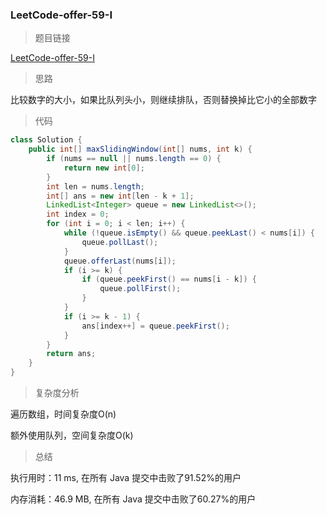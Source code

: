 ### LeetCode-offer-59-I

> 题目链接

[LeetCode-offer-59-I](https://leetcode-cn.com/problems/hua-dong-chuang-kou-de-zui-da-zhi-lcof/)

> 思路

比较数字的大小，如果比队列头小，则继续排队，否则替换掉比它小的全部数字

> 代码

```java
class Solution {
    public int[] maxSlidingWindow(int[] nums, int k) {
        if (nums == null || nums.length == 0) {
            return new int[0];
        }
        int len = nums.length;
        int[] ans = new int[len - k + 1];
        LinkedList<Integer> queue = new LinkedList<>();
        int index = 0;
        for (int i = 0; i < len; i++) {
            while (!queue.isEmpty() && queue.peekLast() < nums[i]) {
                queue.pollLast();
            }
            queue.offerLast(nums[i]);
            if (i >= k) {
                if (queue.peekFirst() == nums[i - k]) {
                    queue.pollFirst();
                }
            }
            if (i >= k - 1) {
                ans[index++] = queue.peekFirst();
            }
        }
        return ans;
    }
}
```

> 复杂度分析

遍历数组，时间复杂度O(n)

额外使用队列，空间复杂度O(k)

> 总结

执行用时：11 ms, 在所有 Java 提交中击败了91.52%的用户

内存消耗：46.9 MB, 在所有 Java 提交中击败了60.27%的用户
